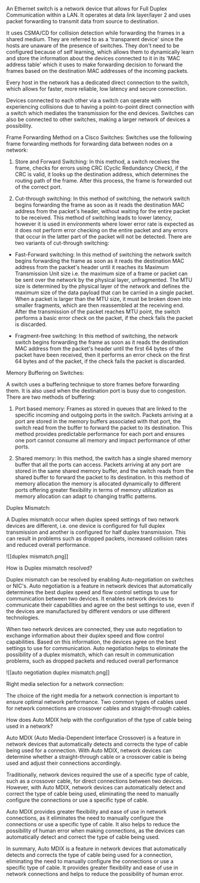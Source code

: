 An Ethernet switch is a network device that allows for Full Duplex Communication within a LAN. It operates at data link layer/layer 2 and uses packet forwarding to transmit data from source to destination.

It uses CSMA/CD for collision detection while forwarding the frames in a shared medium. They are referred to as a 'transparent device' since the hosts are unaware of the presence of switches. They don't need to be configured because of self learning, which allows them to dynamically learn and store the information about the devices connected to it in its 'MAC address table' which it uses to make forwarding decision to forward the frames based on the destination MAC addresses of the incoming packets. 

Every host in the network has a dedicated direct connection to the switch, which allows for faster, more reliable, low latency and secure connection. 

Devices connected to each other via a switch can operate with experiencing collisions due to having a point-to-point direct connection with a switch which mediates the transmission for the end devices. Switches can also be connected to other switches, making a larger network of devices a possibility. 

Frame Forwarding Method on a Cisco Switches:
Switches use the following frame forwarding methods for forwarding data between nodes on a network:

1. Store and Forward Switching: In this method, a switch receives the frame, checks for errors using CRC (Cyclic Redundancy Check), if the CRC is valid, it looks up the destination address, which determines the routing path of the frame. After this process, the frame is forwarded out of the correct port. 

2.  Cut-through switching: In this method of switching, the network switch begins forwarding the frame as soon as it reads the destination MAC address from the packet's header, without waiting for the entire packet to be received. This method of switching leads to lower latency, however it is used in environments where lower error rate is expected as it does not perform error checking on the entire packet and any errors that occur in the latter part of the packet will not be detected. There are two variants of cut-through switching:
- Fast-Forward switching: In this method of switching the network switch begins forwarding the frame as soon as it reads the destination MAC address from the packet's header until it reaches its Maximum Transmission Unit size i.e. the maximum size of a frame or packet can be sent over the network by the physical layer, unfragmented. The MTU size is determined by the physical layer of the network and defines the maximum size of the data payload that can be carried in a single packet.
   When a packet is larger than the MTU size, it must be broken down into smaller fragments, which are then reassembled at the receiving end. After the transmission of the packet reaches MTU point, the switch performs a basic error check on the packet, if the check fails the packet is discarded.

- Fragment-free switching: In this method of switching, the network switch begins forwarding the frame as soon as it reads the destination MAC address from the packet's header until the first 64 bytes of the packet have been received, then it performs an error check on the first 64 bytes and of the packet, if the check fails the packet is discarded.

Memory Buffering on Switches:

A switch uses a buffering technique to store frames before forwarding them. It is also used when the destination port is busy due to congestion.  There are two methods of buffering:

1. Port based memory: Frames as stored in queues that are linked to the specific incoming and outgoing ports in the switch. Packets arriving at a port are stored in the memory buffers associated with that port, the switch read from the buffer to forward the packet to its destination. This method provides predictable performance for each port and ensures one port cannot consume all memory and impact performance of other ports.

2. Shared memory: In this method, the switch has a single shared memory buffer that all the ports can access. Packets arriving at any port are stored in the same shared memory buffer, and the switch reads from the shared buffer to forward the packet to its destination. In this method of memory allocation the memory is allocated dynamically to different ports offering greater flexibility in terms of memory utilization as memory allocation can adapt to changing traffic patterns. 

Duplex Mismatch:

A Duplex mismatch occur when duplex speed settings of two network devices are different, i.e. one device is configured for full duplex transmission and another is configured for half duplex transmission. This can result in problems such as dropped packets, increased collision rates and reduced overall performance.

![[duplex mismatch.png]]

How is Duplex mismatch resolved?

Duplex mismatch can be resolved by enabling Auto-negotiation on switches or NIC's. Auto negotiation is a feature in network devices that automatically determines the best duplex speed and flow control settings to use for communication between two devices. It enables network devices to communicate their capabilities and agree on the best settings to use, even if the devices are manufactured by different vendors or use different technologies.

When two network devices are connected, they use auto negotiation to exchange information about their duplex speed and flow control capabilities. Based on this information, the devices agree on the best settings to use for communication. Auto negotiation helps to eliminate the possibility of a duplex mismatch, which can result in communication problems, such as dropped packets and reduced overall performance


![[auto negotiation duplex mismatch.png]]

Right media selection for a network connection:

The choice of the right media for a network connection is important to ensure optimal network performance. Two common types of cables used for network connections are crossover cables and straight-through cables.

How does Auto MDIX help with the configuration of the type of cable being used in a network?

Auto MDIX (Auto Media-Dependent Interface Crossover) is a feature in network devices that automatically detects and corrects the type of cable being used for a connection. With Auto MDIX, network devices can determine whether a straight-through cable or a crossover cable is being used and adjust their connections accordingly.

Traditionally, network devices required the use of a specific type of cable, such as a crossover cable, for direct connections between two devices. However, with Auto MDIX, network devices can automatically detect and correct the type of cable being used, eliminating the need to manually configure the connections or use a specific type of cable.

Auto MDIX provides greater flexibility and ease of use in network connections, as it eliminates the need to manually configure the connections or use a specific type of cable. It also helps to reduce the possibility of human error when making connections, as the devices can automatically detect and correct the type of cable being used.

In summary, Auto MDIX is a feature in network devices that automatically detects and corrects the type of cable being used for a connection, eliminating the need to manually configure the connections or use a specific type of cable. It provides greater flexibility and ease of use in network connections and helps to reduce the possibility of human error.